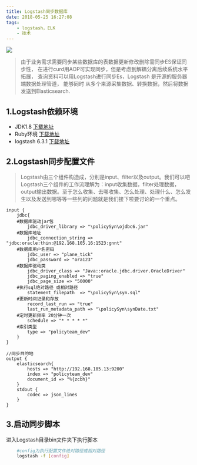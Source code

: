 ```yaml
---
title: Logstash同步数据库
date: 2018-05-25 16:27:08
tags:
    - logstash，ELK
    - 技术
---
```

![](/images/es.jpg)

>由于业务需求需要同步某些数据库的表数据更新修改删除需同步ES保证同步性，
在进行curd用AOP可实现同步，但是考虑到解耦分离后续系统水平拓展，
查询资料可以用Logstash进行同步Es，Logstash 是开源的服务器端数据处理管道，
能够同时 从多个来源采集数据、转换数据，然后将数据发送到Elasticsearch.



## 1.Logstash依赖环境
* JDK1.8 [下载地址](http://www.oracle.com/technetwork/java/javase/downloads/jdk8-downloads-2133151.html)
* Ruby环境 [下载地址](http://www.ruby-lang.org/en/downloads/)
* logstash 6.3.1 [下载地址](https://www.elastic.co/downloads/logstash)

## 2.Logstash同步配置文件
>Logstash由三个组件构造成，分别是input、filter以及output。我们可以吧Logstash三个组件的工作流理解为：input收集数据，filter处理数据，output输出数据。至于怎么收集、去哪收集、怎么处理、处理什么、怎么发生以及发送到哪等等一些列的问题就是我们接下啦要讨论的一个重点。
```
input {
    jdbc{
    #数据库驱动jar包
        jdbc_driver_library => "\policySyn\ojdbc6.jar"
    #数据库地址
        jdbc_connection_string => "jdbc:oracle:thin:@192.168.105.16:1523:gnnt"
    #数据库用户名密码
        jdbc_user => "plane_tick"
        jdbc_password => "ora123"
    #数据库驱动类
        jdbc_driver_class => "Java::oracle.jdbc.driver.OracleDriver"
        jdbc_paging_enabled => "true"
        jdbc_page_size => "50000"
    #执行sql绝对路径 或相对路径
        statement_filepath  => "\policySyn\syn.sql"
    #更新时间记录和存放
        record_last_run => "true"
        last_run_metadata_path => "\policySyn\synDate.txt"
    #定时更新频率 20分钟一次
        schedule => "* * * * *"
    #索引类型
        type => "policyteam_dev"
    }
}

//同步目的地
output {
    elasticsearch{
        hosts => "http://192.168.105.13:9200"
        index => "policyteam_dev"
        document_id => "%{zcbh}"
    }
    stdout {
        codec => json_lines
    }
}
```
## 3.启动同步脚本
进入Logstash目录bin文件夹下执行脚本
``` bash 
    #config为执行配置文件绝对路径或相对路径
    logstash -f [config]
```







